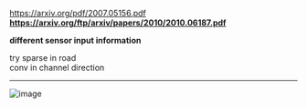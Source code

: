 https://arxiv.org/pdf/2007.05156.pdf    
**https://arxiv.org/ftp/arxiv/papers/2010/2010.06187.pdf** 


**different sensor input information**

try sparse in road      
conv in channel direction       
_____________________________________________________________________

![image](https://user-images.githubusercontent.com/88390140/132787854-64a989fa-a273-4eee-8126-11212511409e.png)
